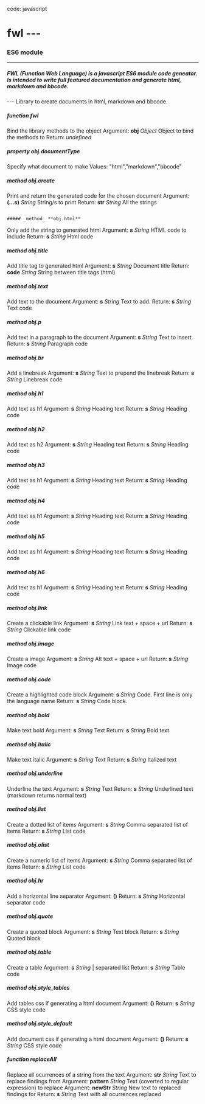 code: javascript
# fwl                                                                  ---
### ES6 module
---
##### FWL (Function Web Language) is a javascript ES6 module code geneator. Is intended to write full featured documentation and generate html, markdown and bbcode.
---                                                                    Library to create documents in html, markdown and bbcode.
                                                                       

##### _function_ **fwl**
Bind the library methods to the object
Argument: **obj** _Object_   Object to bind the methods to
Return: _undefined_



##### _property_ **obj.documentType**
Specify what document to make
Values: "html","markdown","bbcode"



##### _method_ **obj.create**
Print and return the generated code for the chosen document
Argument: **(...s)** _String_   String/s to print
Return: **str** _String_   All the strings


                                                                       ##### _method_ **obj.html**
Only add the string to generated html
Argument: **s** _String_   HTML code to include
Return: **s** _String_   Html code



##### _method_ **obj.title**
Add title tag to generated html
Argument: **s** _String_   Document title
Return: **code** _String_   String between title tags (html)



##### _method_ **obj.text**
Add text to the document
Argument: **s** _String_   Text to add.
Return: **s** _String_   Text code



##### _method_ **obj.p**
Add text in a paragraph to the document
Argument: **s** _String_   Text to insert
Return: **s** _String_   Paragraph code



##### _method_ **obj.br**
Add a linebreak
Argument: **s** _String_   Text to prepend the linebreak
Return: **s** _String_   Linebreak code



##### _method_ **obj.h1**
Add text as h1
Argument: **s** _String_   Heading text
Return: **s** _String_   Heading code



##### _method_ **obj.h2**
Add text as h2
Argument: **s** _String_   Heading text
Return: **s** _String_   Heading code



##### _method_ **obj.h3**
Add text as h1
Argument: **s** _String_   Heading text
Return: **s** _String_   Heading code



##### _method_ **obj.h4**
Add text as h1
Argument: **s** _String_   Heading text
Return: **s** _String_   Heading code



##### _method_ **obj.h5**
Add text as h1
Argument: **s** _String_   Heading text
Return: **s** _String_   Heading code



##### _method_ **obj.h6**
Add text as h1
Argument: **s** _String_   Heading text
Return: **s** _String_   Heading code



##### _method_ **obj.link**
Create a clickable link
Argument: **s** _String_   Link text + space + url
Return: **s** _String_   Clickable link code



##### _method_ **obj.image**
Create a image
Argument: **s** _String_   Alt text + space + url
Return: **s** _String_   Image code



##### _method_ **obj.code**
Create a highlighted code block
Argument: **s** _String_   Code. First line is only the language name
Return: **s** _String_   Code block.



##### _method_ **obj.bold**
Make text bold
Argument: **s** _String_   Text
Return: **s** _String_   Bold text



##### _method_ **obj.italic**
Make text italic
Argument: **s** _String_   Text
Return: **s** _String_   Italized text



##### _method_ **obj.underline**
Underline the text
Argument: **s** _String_   Text
Return: **s** _String_   Underlined text (markdown returns normal text)



##### _method_ **obj.list**
Create a dotted list of items
Argument: **s** _String_   Comma separated list of items
Return: **s** _String_   List code



##### _method_ **obj.olist**
Create a numeric list of items
Argument: **s** _String_   Comma separated list of items
Return: **s** _String_   List code



##### _method_ **obj.hr**
Add a horizontal line separator
Argument: **()**
Return: **s** _String_   Horizontal separator code



##### _method_ **obj.quote**
Create a quoted block
Argument: **s** _String_   Text block
Return: **s** _String_   Quoted block



##### _method_ **obj.table**
Create a table
Argument: **s** _String_   | separated list
Return: **s** _String_   Table code



##### _method_ **obj.style_tables**
Add tables css if generating a html document
Argument: **()**
Return: **s** _String_   CSS style code



##### _method_ **obj.style_default**
Add document css if generating a html document
Argument: **()**
Return: **s** _String_   CSS style code



##### _function_ **replaceAll**
Replace all ocurrences of a string from the text
Argument: **str** _String_   Text to replace findings from
Argument: **pattern** _String_   Text (coverted to regular expression) to replace
Argument: **newStr** _String_   New text to replaced findings for
Return: **s** _String_   Text with all ocurrences replaced
